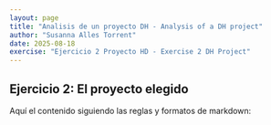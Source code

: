 ```yaml
---
layout: page
title: "Analisis de un proyecto DH - Analysis of a DH project"
author: "Susanna Alles Torrent"
date: 2025-08-18
exercise: "Ejercicio 2 Proyecto HD - Exercise 2 DH Project"
---
```

## Ejercicio 2: El proyecto elegido 

Aquí el contenido siguiendo las reglas y formatos de markdown: 
